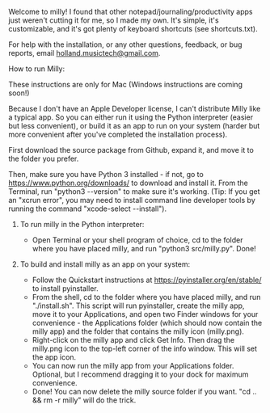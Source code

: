 Welcome to milly! I found that other notepad/journaling/productivity apps just weren't cutting it for me, so I made my own. It's simple, it's customizable, and it's got plenty of keyboard shortcuts (see shortcuts.txt).

For help with the installation, or any other questions, feedback, or bug reports, email holland.musictech@gmail.com.



How to run Milly:

These instructions are only for Mac (Windows instructions are coming soon!)

Because I don't have an Apple Developer license, I can't distribute Milly like a typical app. So you can either run it using the Python interpreter (easier but less convenient), or build it as an app to run on your system (harder but more convenient after you've completed the installation process).

First download the source package from Github, expand it, and move it to the folder you prefer. 

Then, make sure you have Python 3 installed - if not, go to https://www.python.org/downloads/ to download and install it. From the Terminal, run "python3 --version" to make sure it's working. 
    (Tip: If you get an "xcrun error", you may need to install command line developer tools by running the command "xcode-select --install").

1. To run milly in the Python interpreter:
    - Open Terminal or your shell program of choice, cd to the folder where you have placed milly, and run "python3 src/milly.py". Done!

2. To build and install milly as an app on your system:
    - Follow the Quickstart instructions at https://pyinstaller.org/en/stable/ to install pyinstaller.
    - From the shell, cd to the folder where you have placed milly, and run "./install.sh". This script will run pyinstaller, create the milly app, move it to your Applications, and open two Finder windows for your convenience - the Applications folder (which should now contain the milly app) and the folder that contains the milly icon (milly.png).
    - Right-click on the milly app and click Get Info. Then drag the milly.png icon to the top-left corner of the info window. This will set the app icon.
    - You can now run the milly app from your Applications folder. Optional, but I recommend dragging it to your dock for maximum convenience.
    - Done! You can now delete the milly source folder if you want. "cd .. && rm -r milly" will do the trick.